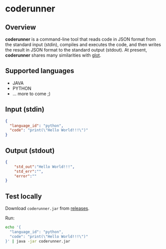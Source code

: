# coderunner

## Overview
**coderunner** is a command-line tool that reads code in JSON format from the standard input (stdin),
compiles and executes the code, and then writes the result in JSON format to the standard output (stdout).
At present, **coderunner** shares many similarities with [glot](https://github.com/glotcode/code-runner).

## Supported languages
- JAVA
- PYTHON
- ... more to come ;)

## Input (stdin)
```json
{
  "language_id": "python",
  "code": "print(\"Hello World!!!\")"
}
```

## Output (stdout)
```json
{
    "std_out":"Hello World!!!",
    "std_err":"",
    "error":""
}
```

## Test locally

Download `coderunner.jar` from [releases](https://github.com/codegeet/codegeet/releases).

Run:
```bash
echo '{
  "language_id": "python",
  "code": "print(\"Hello World!!!\")"
}' | java -jar coderunner.jar
```
